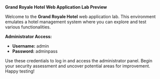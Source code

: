 **Grand Royale Hotel Web Application Lab Preview**

Welcome to the **Grand Royale Hotel** web application lab. This environment emulates a hotel management system where you can explore and test various functionalities.

**Administrator Access:**
- **Username:** admin
- **Password:** adminpass

Use these credentials to log in and access the administrator panel. Begin your security assessment and uncover potential areas for improvement. Happy testing!